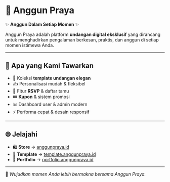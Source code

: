 # 🌸 Anggun Praya

✨ **Anggun Dalam Setiap Momen** ✨

Anggun Praya adalah platform **undangan digital eksklusif** yang dirancang untuk menghadirkan pengalaman berkesan, praktis, dan anggun di setiap momen istimewa Anda.

---

## 🎨 Apa yang Kami Tawarkan

- 🌟 Koleksi **template undangan elegan**
- ✍️ Personalisasi mudah & fleksibel
- 💌 Fitur **RSVP** & daftar tamu
- 🎟️ **Kupon** & sistem promosi
- 📊 Dashboard user & admin modern
- ⚡ Performa cepat & desain responsif

---

## 🌐 Jelajahi

- 🛍️ **Store** → [anggunpraya.id](https://anggunpraya.id)
- 🎨 **Template** → [template.anggunpraya.id](https://template.anggunpraya.id)
- 📸 **Portfolio** → [portfolio.anggunpraya.id](https://portfolio.anggunpraya.id)

---

💌 *Wujudkan momen Anda lebih bermakna bersama Anggun Praya.*
